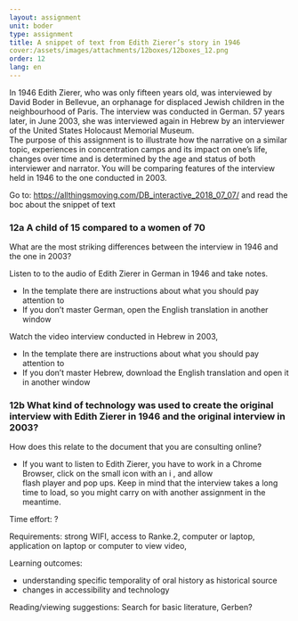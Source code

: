 ```yaml
---
layout: assignment
unit: boder
type: assignment
title: A snippet of text from Edith Zierer’s story in 1946  
cover:/assets/images/attachments/12boxes/12boxes_12.png
order: 12
lang: en
---
```


In 1946 Edith Zierer, who was only fifteen years old, was
interviewed by David Boder in Bellevue, an orphanage for
displaced  Jewish children in the neighbourhood of Paris. The
interview was conducted in German. 57 years later, in June
2003, she was interviewed  again in Hebrew by an interviewer
of the United States Holocaust Memorial Museum.  
The purpose of this assignment is to illustrate  how  the
narrative on a similar topic, experiences in concentration
camps and its impact on one’s life, changes over time and is
determined by the age and status of both interviewer and
narrator. You will be comparing features of the interview held
in 1946 to the one conducted in 2003. 

<!-- more -->

<!-- briefing-student -->

Go to: 
https://allthingsmoving.com/DB_interactive_2018_07_07/ and read the boc about the snippet of text 



### 12a  A child of 15 compared to a women of 70

What are the most striking differences between the interview in 1946 and the one in 2003? 

Listen to to the audio of Edith Zierer in German in 1946 and take
notes. 

* In the template there are instructions about what you should pay
   attention to 
* If you don’t master German, open the English translation in another 
    window 

Watch the video interview conducted in Hebrew in 2003,

* In the template there are instructions about what you should pay 
   attention to 
* If you don’t master Hebrew, download the English translation and 
   open it in  another window 

### 12b What kind of technology was used to create  the original interview with Edith Zierer in 1946 and the original interview in 2003?
How does this relate to the document that you are consulting online? 


 *  If you want to listen to Edith Zierer, you have to work in a
 Chrome  Browser, click on the small icon with an i , and allow  
 flash player and pop ups. Keep in mind that the interview takes
 a long time to load, so you might carry on with another 
 assignment in the meantime. 

              

<!-- briefing-teacher -->

Time effort: ?

Requirements:  strong WIFI, access to Ranke.2, computer or
laptop, application on laptop or computer to view video, 

Learning outcomes: 
- understanding  specific temporality  of oral history as historical source
- changes in accessibility and technology 

Reading/viewing  suggestions:
Search for basic literature, Gerben? 




